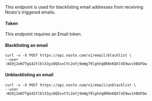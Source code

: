 This endpoint is used for blacklisting email addresses from receiving Nosto's triggered emails.

#### Token

This endpoint requires an Email token.

#### Blacklisting an email

```shell
curl -v -X POST https://api.nosto.com/v1/email/blacklist \
--user :WI0j2oN7TgG42tlblX3yzOQ5xvCYc2oYj9eWg79lghVq8R0nKQXlVE9wvihBUFOw
```

#### Unblacklisting an email

```shell
curl -v -X POST https://api.nosto.com/v1/email/unblacklist \
--user :WI0j2oN7TgG42tlblX3yzOQ5xvCYc2oYj9eWg79lghVq8R0nKQXlVE9wvihBUFOw
```